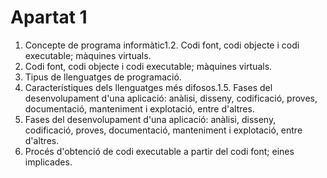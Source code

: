 # Apartat 1
  1. Concepte de programa informàtic1.2. Codi font, codi objecte i codi executable; màquines virtuals.
  2. Codi font, codi objecte i codi executable; màquines virtuals.
  3. Tipus de llenguatges de programació.
  4. Característiques dels llenguatges més difosos.1.5. Fases del desenvolupament d'una aplicació: anàlisi, disseny, codificació,      proves, documentació, manteniment i explotació, entre d'altres.
  5. Fases del desenvolupament d'una aplicació: anàlisi, disseny, codificació, proves, documentació, manteniment i explotació,        entre d'altres.
  6. Procés d'obtenció de codi executable a partir del codi font; eines implicades.
